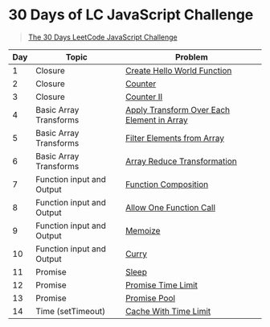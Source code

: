 # 30 Days of LC JavaScript Challenge

> [The 30 Days LeetCode JavaScript Challenge](https://leetcode.com/discuss/study-guide/3458761/)

| Day | Topic                     | Problem                                                       |
| --- | ------------------------- | ------------------------------------------------------------- |
| 1   | Closure                   | [Create Hello World Function](./problems/Day1)                |
| 2   | Closure                   | [Counter](./problems/Day2)                                    |
| 3   | Closure                   | [Counter II](./problems/Day3)                                 |
| 4   | Basic Array Transforms    | [Apply Transform Over Each Element in Array](./problems/Day4) |
| 5   | Basic Array Transforms    | [Filter Elements from Array](./problems/Day5)                 |
| 6   | Basic Array Transforms    | [Array Reduce Transformation](./problems/Day6)                |
| 7   | Function input and Output | [Function Composition](./problems/Day7)                       |
| 8   | Function input and Output | [Allow One Function Call](./problems/Day8)                    |
| 9   | Function input and Output | [Memoize](./problems/Day9)                                    |
| 10  | Function input and Output | [Curry](./problems/Day10)                                     |
| 11  | Promise                   | [Sleep](./problems/Day11)                                     |
| 12  | Promise                   | [Promise Time Limit](./problems/Day12)                        |
| 13  | Promise                   | [Promise Pool](./problems/Day13)                              |
| 14  | Time (setTimeout)         | [Cache With Time Limit](./problems/Day14)                     |
